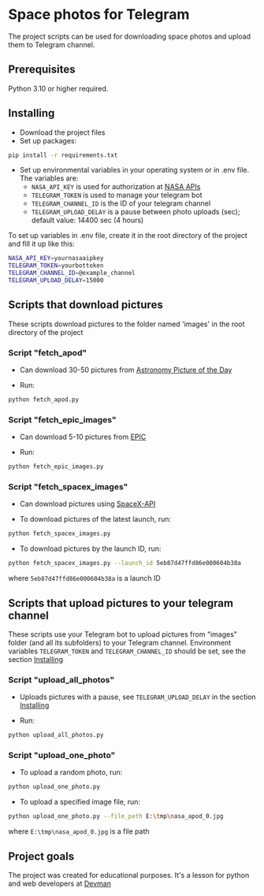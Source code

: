 # Space photos for Telegram

The project scripts can be used for downloading space photos and upload them to Telegram channel.

## Prerequisites

Python 3.10 or higher required.

## Installing

- Download the project files
- Set up packages:

```bash
pip install -r requirements.txt
```

- Set up environmental variables in your operating system or in .env file. The variables are:
  - `NASA_API_KEY` is used for authorization at [NASA APIs](https://api.nasa.gov/)
  - `TELEGRAM_TOKEN` is used to manage your telegram bot
  - `TELEGRAM_CHANNEL_ID` is the ID of your telegram channel
  - `TELEGRAM_UPLOAD_DELAY` is a pause between photo uploads (sec); default value: 14400 sec (4 hours)

To set up variables in .env file, create it in the root directory of the project and fill it up like this:

```bash
NASA_API_KEY=yournasaaipkey
TELEGRAM_TOKEN=yourbottoken
TELEGRAM_CHANNEL_ID=@example_channel
TELEGRAM_UPLOAD_DELAY=15000
```

## Scripts that download pictures

These scripts download pictures to the folder named 'images' in the root directory of the project

### Script "fetch_apod"

- Can download 30-50 pictures from [Astronomy Picture of the Day](https://apod.nasa.gov/apod/astropix.html)

- Run:

```bash
python fetch_apod.py
```

### Script "fetch_epic_images"

- Can download 5-10 pictures from [EPIC](https://epic.gsfc.nasa.gov/)

- Run:

```bash
python fetch_epic_images.py
```

### Script "fetch_spacex_images"

- Can download pictures using [SpaceX-API](https://github.com/r-spacex/SpaceX-API)

- To download pictures of the latest launch, run:

```bash
python fetch_spacex_images.py
```

- To download pictures by the launch ID, run:

```bash
python fetch_spacex_images.py --launch_id 5eb87d47ffd86e000604b38a
```

where `5eb87d47ffd86e000604b38a` is a launch ID

## Scripts that upload pictures to your telegram channel

These scripts use your Telegram bot to upload pictures from "images" folder (and all its subfolders) to your Telegram channel. Environment variables `TELEGRAM_TOKEN` and `TELEGRAM_CHANNEL_ID` should be set, see the section [Installing](#installing)

### Script "upload_all_photos"

- Uploads pictures with a pause, see `TELEGRAM_UPLOAD_DELAY` in the section [Installing](#installing)

- Run:

```bash
python upload_all_photos.py
```

### Script "upload_one_photo"

- To upload a random photo, run:

```bash
python upload_one_photo.py
```

- To upload a specified image file, run:

```bash
python upload_one_photo.py --file_path E:\tmp\nasa_apod_0.jpg
```

where `E:\tmp\nasa_apod_0.jpg` is a file path

## Project goals

The project was created for educational purposes.
It's a lesson for python and web developers at [Devman](https://dvmn.org)
